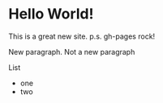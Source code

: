 # Hello World! 

This is a great new site.
p.s. gh-pages rock!

New paragraph. 
Not a new paragraph

List
- one
- two
